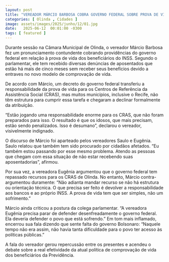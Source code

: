 ```yaml
---
layout: post
title: "VEREADOR MÁRCIO BARBOSA COBRA GOVERNO FEDERAL SOBRE PROVA DE VIDA DO INSS E LAMENTA DIFICULDADES ENFRENTADAS POR APOSENTADOS"
categories: [ Olinda , Cidades ]
image: assets/images/2025/junho/12/01.jpg
date:   2025-06-12  00:01:00 -0300
tags: [ featured ]
---
```

Durante sessão na Câmara Municipal de Olinda, o vereador Márcio Barbosa fez um pronunciamento contundente cobrando providências do governo federal em relação à prova de vida dos beneficiários do INSS. Segundo o parlamentar, ele tem recebido diversas denúncias de aposentados que estão há mais de cinco meses sem receber seus benefícios devido a entraves no novo modelo de comprovação de vida.

De acordo com Márcio, um decreto do governo federal transferiu a responsabilidade da prova de vida para os Centros de Referência da Assistência Social (CRAS), mas muitos municípios, inclusive o Recife, não têm estrutura para cumprir essa tarefa e chegaram a declinar formalmente da atribuição.

“Estão jogando uma responsabilidade enorme para os CRAS, que não foram preparados para isso. O resultado é que os idosos, que mais precisam, estão sendo penalizados. Isso é desumano”, declarou o vereador, visivelmente indignado.

O discurso de Márcio foi aparteado pelos vereadores Saulo e Eugênia. Saulo relatou que também tem sido procurado por cidadãos afetados. “Eu também estou passando por esse mesmo problema. Atendo as pessoas que chegam com essa situação de não estar recebendo suas aposentadorias”, afirmou.

Por sua vez, a vereadora Eugênia argumentou que o governo federal tem repassado recursos para os CRAS de Olinda. No entanto, Márcio contra-argumentou duramente: “Não adianta mandar recurso se não há estrutura ou orientação técnica. O que precisa ser feito é devolver a responsabilidade aos bancos e ao próprio INSS. A prova de vida tem que ser simples, não um sofrimento.”

Márcio ainda criticou a postura da colega parlamentar. “A vereadora Eugênia precisa parar de defender desenfreadamente o governo federal. Ela deveria defender o povo que está sofrendo.” Em tom mais inflamado, encerrou sua fala dizendo que sente falta do governo Bolsonaro: “Naquele tempo não era assim, não havia tanta dificuldade para o povo ter acesso às políticas públicas.”

A fala do vereador gerou repercussão entre os presentes e acendeu o debate sobre a real efetividade da atual política de comprovação de vida dos beneficiários da Previdência.